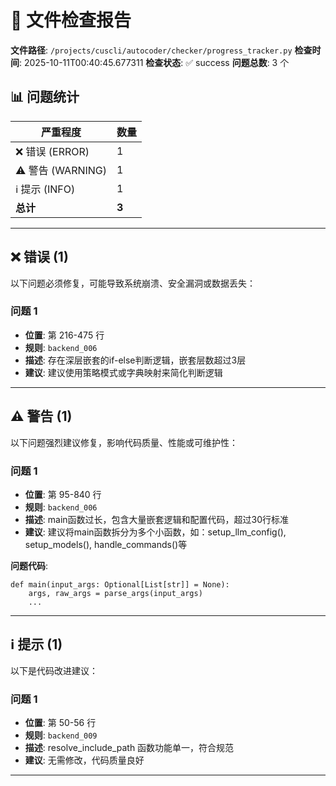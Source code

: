 # 📄 文件检查报告

**文件路径**: `/projects/cuscli/autocoder/checker/progress_tracker.py`
**检查时间**: 2025-10-11T00:40:45.677311
**检查状态**: ✅ success
**问题总数**: 3 个

## 📊 问题统计

| 严重程度 | 数量 |
|---------|------|
| ❌ 错误 (ERROR) | 1 |
| ⚠️ 警告 (WARNING) | 1 |
| ℹ️ 提示 (INFO) | 1 |
| **总计** | **3** |

---

## ❌ 错误 (1)

以下问题必须修复，可能导致系统崩溃、安全漏洞或数据丢失：

### 问题 1

- **位置**: 第 216-475 行
- **规则**: `backend_006`
- **描述**: 存在深层嵌套的if-else判断逻辑，嵌套层数超过3层
- **建议**: 建议使用策略模式或字典映射来简化判断逻辑

---

## ⚠️ 警告 (1)

以下问题强烈建议修复，影响代码质量、性能或可维护性：

### 问题 1

- **位置**: 第 95-840 行
- **规则**: `backend_006`
- **描述**: main函数过长，包含大量嵌套逻辑和配置代码，超过30行标准
- **建议**: 建议将main函数拆分为多个小函数，如：setup_llm_config(), setup_models(), handle_commands()等

**问题代码**:
```
def main(input_args: Optional[List[str]] = None):
    args, raw_args = parse_args(input_args)
    ...
```

---

## ℹ️ 提示 (1)

以下是代码改进建议：

### 问题 1

- **位置**: 第 50-56 行
- **规则**: `backend_009`
- **描述**: resolve_include_path 函数功能单一，符合规范
- **建议**: 无需修改，代码质量良好

---

